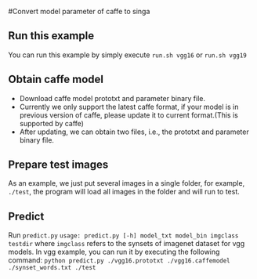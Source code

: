 #Convert model parameter of caffe to singa

## Run this example
You can run this example by simply execute `run.sh vgg16` or `run.sh vgg19`

## Obtain caffe model
* Download caffe model prototxt and parameter binary file. 
* Currently we only support the latest caffe format, if your model is in
    previous version of caffe, please update it to current format.(This is
    supported by caffe)
* After updating, we can obtain two files, i.e., the prototxt and parameter
    binary file.

## Prepare test images
As an example, we just put several images in a single folder, for example,
`./test`, the program will load all images in the folder and will run to test.

## Predict
Run `predict.py`
`usage: predict.py [-h] model_txt model_bin imgclass testdir`
where `imgclass` refers to the synsets of imagenet dataset for vgg models.
In vgg example, you can run it by executing the following command:
`python predict.py ./vgg16.prototxt ./vgg16.caffemodel ./synset_words.txt ./test`
